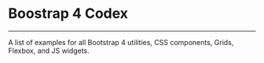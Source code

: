 # Boostrap 4 Codex
---
A list of examples for all Bootstrap 4 utilities, CSS components, Grids, Flexbox, and JS widgets.

